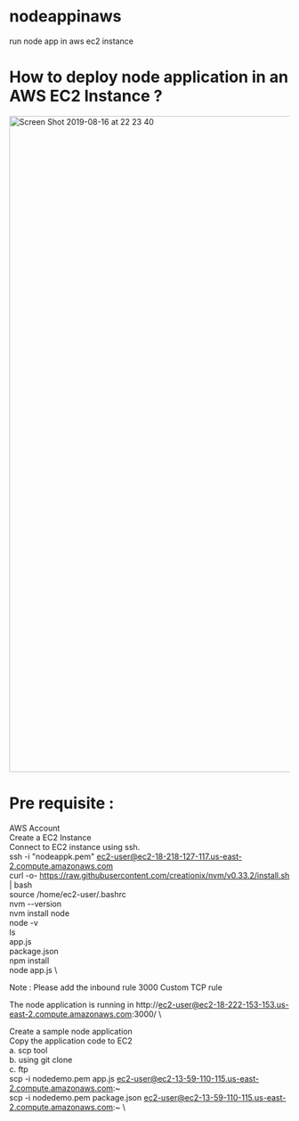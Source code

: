 # nodeappinaws
run node app in aws ec2 instance

# How to deploy node application in an AWS EC2 Instance ?

<img width="1178" alt="Screen Shot 2019-08-16 at 22 23 40" src="https://user-images.githubusercontent.com/30971809/63196051-992b4580-c074-11e9-91d2-91e055fe1d21.png">


# Pre requisite :
AWS Account\
Create a EC2 Instance\
Connect to EC2 instance using ssh.\
  ssh -i "nodeappk.pem" ec2-user@ec2-18-218-127-117.us-east-2.compute.amazonaws.com\
  curl -o- https://raw.githubusercontent.com/creationix/nvm/v0.33.2/install.sh | bash \
  source /home/ec2-user/.bashrc\
  nvm --version\
  nvm install node\
  node -v\
  ls\
  app.js\
  package.json\
  npm install \
  node app.js \
  
  Note : Please add the inbound rule 3000 Custom TCP rule
  
  The node application is running in http://ec2-user@ec2-18-222-153-153.us-east-2.compute.amazonaws.com:3000/ \
  
Create a sample node application\
Copy the application code to EC2\
  a. scp tool\
  b. using git clone\
  c. ftp\
    scp -i nodedemo.pem app.js ec2-user@ec2-13-59-110-115.us-east-2.compute.amazonaws.com:~\
    scp -i nodedemo.pem package.json ec2-user@ec2-13-59-110-115.us-east-2.compute.amazonaws.com:~ \
    
    


  


